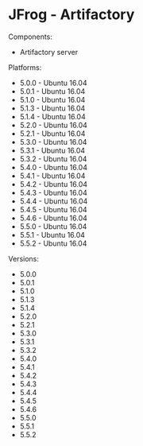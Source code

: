 # JFrog - Artifactory


Components:

* Artifactory server

Platforms:

* 5.0.0 - Ubuntu 16.04
* 5.0.1 - Ubuntu 16.04
* 5.1.0 - Ubuntu 16.04
* 5.1.3 - Ubuntu 16.04
* 5.1.4 - Ubuntu 16.04
* 5.2.0 - Ubuntu 16.04
* 5.2.1 - Ubuntu 16.04
* 5.3.0 - Ubuntu 16.04
* 5.3.1 - Ubuntu 16.04
* 5.3.2 - Ubuntu 16.04
* 5.4.0 - Ubuntu 16.04
* 5.4.1 - Ubuntu 16.04
* 5.4.2 - Ubuntu 16.04
* 5.4.3 - Ubuntu 16.04
* 5.4.4 - Ubuntu 16.04
* 5.4.5 - Ubuntu 16.04
* 5.4.6 - Ubuntu 16.04
* 5.5.0 - Ubuntu 16.04
* 5.5.1 - Ubuntu 16.04
* 5.5.2 - Ubuntu 16.04

Versions:

* 5.0.0
* 5.0.1
* 5.1.0
* 5.1.3
* 5.1.4
* 5.2.0
* 5.2.1
* 5.3.0
* 5.3.1
* 5.3.2
* 5.4.0
* 5.4.1
* 5.4.2
* 5.4.3
* 5.4.4
* 5.4.5
* 5.4.6
* 5.5.0
* 5.5.1
* 5.5.2
